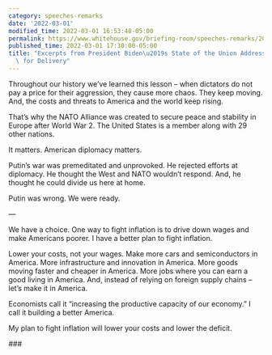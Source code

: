 ```yaml
---
category: speeches-remarks
date: '2022-03-01'
modified_time: 2022-03-01 16:53:48-05:00
permalink: https://www.whitehouse.gov/briefing-room/speeches-remarks/2022/03/01/excerpts-from-president-bidens-state-of-the-union-address-as-prepared-for-delivery/
published_time: 2022-03-01 17:30:00-05:00
title: "Excerpts from President Biden\u2019s State of the Union Address as Prepared\
  \ for Delivery"
---
```

 
Throughout our history we’ve learned this lesson – when dictators do not
pay a price for their aggression, they cause more chaos. They keep
moving. And, the costs and threats to America and the world keep
rising.  
  
That’s why the NATO Alliance was created to secure peace and stability
in Europe after World War 2. The United States is a member along with 29
other nations.  
  
It matters. American diplomacy matters.  
  
Putin’s war was premeditated and unprovoked. He rejected efforts at
diplomacy. He thought the West and NATO wouldn’t respond. And, he
thought he could divide us here at home.  
  
Putin was wrong. We were ready.

—

We have a choice. One way to fight inflation is to drive down wages and
make Americans poorer. I have a better plan to fight inflation.  
  
Lower your costs, not your wages. Make more cars and semiconductors in
America. More infrastructure and innovation in America. More goods
moving faster and cheaper in America. More jobs where you can earn a
good living in America. And, instead of relying on foreign supply chains
– let’s make it in America.  
  
Economists call it “increasing the productive capacity of our economy.”
I call it building a better America.  
  
My plan to fight inflation will lower your costs and lower the deficit.

\###

